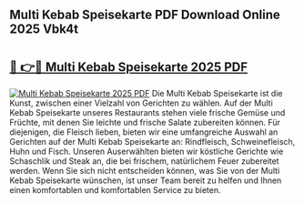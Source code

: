 ## Multi Kebab Speisekarte PDF Download Online 2025 Vbk4t

# <h2><a href="http://gccdrq2.nevu.top/?p=Multi+Kebab+Speisekarte">🔗 👉🔴 Multi Kebab Speisekarte 2025 PDF</a></h2>

[![Multi Kebab Speisekarte 2025 PDF](https://i.imgur.com/dBaPXMq.png)](http://gccdrq2.nevu.top/?p=Multi+Kebab+Speisekarte)
Die Multi Kebab Speisekarte ist die Kunst, zwischen einer Vielzahl von Gerichten zu wählen. Auf der Multi Kebab Speisekarte unseres Restaurants stehen viele frische Gemüse und Früchte, mit denen Sie leichte und frische Salate zubereiten können. Für diejenigen, die Fleisch lieben, bieten wir eine umfangreiche Auswahl an Gerichten auf der Multi Kebab Speisekarte an: Rindfleisch, Schweinefleisch, Huhn und Fisch. Unseren Auserwählten bieten wir köstliche Gerichte wie Schaschlik und Steak an, die bei frischem, natürlichem Feuer zubereitet werden. Wenn Sie sich nicht entscheiden können, was Sie von der Multi Kebab Speisekarte wünschen, ist unser Team bereit zu helfen und Ihnen einen komfortablen und komfortablen Service zu bieten.
